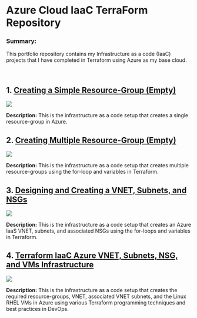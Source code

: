 # Azure Cloud IaaC TerraForm Repository
<p><h3>Summary:</h3>This portfolio repository contains my Infrastructure as a code (IaaC) projects that I have completed in Terraform using Azure as my base cloud.</p>
<br>
<h2> 1. <a href="https://github.com/absndus/Terraform_IaaC_Projects_Portfolio-/tree/main/tf-tutorial-1-az-iaas-create-rgs">Creating a Simple Resource-Group (Empty)</a></h2>
<img src="https://github.com/absndus/Terraform_IaaC_Projects_Portfolio-/blob/main/tf-tutorial-1-az-iaas-create-rgs/03-07-2024%20Diagram%20-%20Resource%20Group%20Simple.png"/>
<p><b>Description:</b> This is the infrastructure as a code setup that creates a single resource-group in Azure.
</p>

<h2> 2. <a href="https://github.com/absndus/Terraform_IaaC_Projects_Portfolio-/tree/main/tf-tutorial-2-az-iaas-create-multiplergs">Creating Multiple Resource-Group (Empty)</a></h2>
<img src="https://github.com/absndus/Terraform_IaaC_Projects_Portfolio-/blob/main/tf-tutorial-2-az-iaas-create-multiplergs/03-07-2024%20Diagram%20-%20For%20Loops%20RGs.png"/>
<p><b>Description:</b> This is the infrastructure as a code setup that creates multiple resource-groups using the for-loop and variables in Terraform.
</p>

<h2> 3. <a href="https://github.com/absndus/Terraform_IaaC_Projects_Portfolio-/tree/main/tf-tutorial-3-az-iaas-create-vnet-subnets">Designing and Creating a VNET, Subnets, and NSGs</a></h2>
<img src="https://github.com/absndus/Terraform_IaaC_Projects_Portfolio-/blob/main/tf-tutorial-3-az-iaas-create-vnet-subnets/03-07-2024%20Diagram%20-%20ABS%20Home%20DevOps%20VNET%20Subnets.png"/>
<p><b>Description:</b> This is the infrastructure as a code setup that creates an Azure IaaS VNET, subnets, and associated NSGs using the for-loops and variables in Terraform.
</p>

<h2> 4. <a href="https://github.com/absndus/Terraform_IaaC_Projects_Portfolio-/tree/main/tf-tutorial-4-az-iaas-create-vms">Terraform IaaC Azure VNET, Subnets, NSG, and VMs Infrastructure</a></h2>
<img src="https://github.com/absndus/Terraform_IaaC_Projects_Portfolio-/blob/main/tf-tutorial-4-az-iaas-create-vms/03-08-2024%20Diagram%20-%20Private%20Azure%20VNET%20with%20VMs.png"/>
<p><b>Description:</b> This is the infrastructure as a code setup that creates the required resource-groups, VNET, associated VNET subnets, and the Linux RHEL VMs in Azure using various Terraform programming techniques and best practices in DevOps. 
</p>